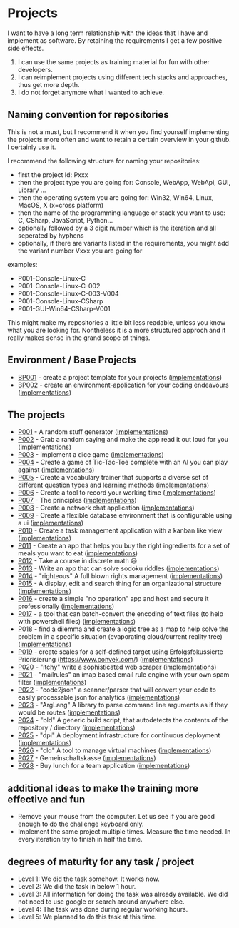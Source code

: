 # Projects

I want to have a long term relationship with the ideas that I have and implement as software.
By retaining the requirements I get a few positive side effects. 
1) I can use the same projects as training material for fun with other developers.
2) I can reimplement projects using different tech stacks and approaches, thus get more depth.
3) I do not forget anymore what I wanted to achieve.

## Naming convention for repositories

This is not a must, but I recommend it when you find yourself implementing the projects more often and want to retain a certain overview in your github. I certainly use it.

I recommend the following structure for naming your repositories:
 - first the project Id: Pxxx
 - then the project type you are going for: Console, WebApp, WebApi, GUI, Library ...
 - then the operating system you are going for: Win32, Win64, Linux, MacOS, X (x=cross platform)
 - then the name of the programming language or stack you want to use: C, CSharp, JavaScript, Python...
 - optionally followed by a 3 digit number which is the iteration
and all seperated by hyphens
 - optionally, if there are variants listed in the requirements, you might add the variant number Vxxx you are going for

examples: 
- P001-Console-Linux-C
- P001-Console-Linux-C-002
- P001-Console-Linux-C-003-V004
- P001-Console-Linux-CSharp
- P001-GUI-Win64-CSharp-V001

This might make my repositories a little bit less readable, unless you know what you are looking for. Nontheless it is a more structured approch and it really makes sense in the grand scope of things.

## Environment / Base Projects
- [BP001](BP001/README.md) - create a project template for your projects ([implementations](BP001/KnownImplementations.md))
- [BP002](BP002/README.md) - create an environment-application for your coding endeavours ([implementations](BP002/KnownImplementations.md))

## The projects

- [P001](P001/README.md) - A random stuff generator ([implementations](P001/KnownImplementations.md))
- [P002](P002/README.md) - Grab a random saying and make the app read it out loud for you ([implementations](P002/KnownImplementations.md))
- [P003](P003/README.md) - Implement a dice game ([implementations](P003/KnownImplementations.md))
- [P004](P004/README.md) - Create a game of Tic-Tac-Toe complete with an AI you can play against ([implementations](P004/KnownImplementations.md))
- [P005](P005/README.md) - Create a vocabulary trainer that supports a diverse set of different question types and learning methods ([implementations](P005/KnownImplementations.md))
- [P006](P006/README.md) - Create a tool to record your working time ([implementations](P006/KnownImplementations.md))
- [P007](P007/README.md) - The principles ([implementations](P007/KnownImplementations.md))
- [P008](P008/README.md) - Create a network chat application ([implementations](P008/KnownImplementations.md))
- [P009](P009/README.md) - Create a flexible database environment that is configurable using a ui ([implementations](P009/KnownImplementations.md))
- [P010](P010/README.md) - Create a task management application with a kanban like view ([implementations](P010/KnownImplementations.md))
- [P011](P011/README.md) - Create an app that helps you buy the right ingredients for a set of meals you want to eat ([implementations](P011/KnownImplementations.md))
- [P012](https://www.youtube.com/watch?v=rdXw7Ps9vxc&list=PLHXZ9OQGMqxersk8fUxiUMSIx0DBqsKZS&index=1) - Take a course in discrete math 😃
- [P013](P013/README.md) - Write an app that can solve sodoku riddles ([implementations](P013/KnownImplementations.md))
- [P014](P014/README.md) - "righteous" A full blown rights management  ([implementations](P014/KnownImplementations.md))
- [P015](P015/README.md) - A display, edit and search thing for an organizational structure ([implementations](P015/KnownImplementations.md))
- [P016](P016/README.md) - create a simple "no operation" app and host and secure it professionally ([implementations](P016/KnownImplementations.md))
- [P017](P017/README.md) - a tool that can batch-convert the encoding of text files (to help with powershell files) ([implementations](P017/KnownImplementations.md))
- [P018](P018/README.md) - find a dilemma and create a logic tree as a map to help solve the problem in a specific situation (evaporating cloud/current reality tree) ([implementations](P018/KnownImplementations.md))
- [P019](P019/README.md) - create scales for a self-defined target using Erfolgsfokussierte Priorisierung (https://www.convek.com/) ([implementations](P019/KnownImplementations.md))
- [P020](P020/README.md) - "itchy" write a sophisticated web scraper ([implementations](P020/KnownImplementations.md))
- [P021](P021/README.md) - "mailrules" an imap based email rule engine with your own spam filter ([implementations](P021/KnownImplementations.md))
- [P022](P022/README.md) - "code2json" a scanner/parser that will convert your code to easily processable json for analytics ([implementations](P022/KnownImplementations.md))
- [P023](P023/README.md) - "ArgLang" A library to parse command line arguments as if they would be routes ([implementations](P023/KnownImplementations.md))
- [P024](P024/README.md) - "bld" A generic build script, that autodetects the contents of the repository / directory ([implementations](P024/KnownImplementations.md))
- [P025](P025/README.md) - "dpl" A deployment infrastructure for continuous deployment ([implementations](P025/KnownImplementations.md))
- [P026](P026/README.md) - "cld" A tool to manage virtual machines ([implementations](P026/KnownImplementations.md))
- [P027](P027/README.md) - Gemeinschaftskasse ([implementations](P027/KnownImplementations.md))
- [P028](P028/README.md) - Buy lunch for a team application ([implementations](P028/KnownImplementations.md))


## additional ideas to make the training more effective and fun

- Remove your mouse from the computer. Let us see if you are good enough to do the challenge keyboard only.
- Implement the same project multiple times. Measure the time needed. In every iteration try to finish in half the time.

## degrees of maturity for any task / project

- Level 1: We did the task somehow. It works now. 
- Level 2: We did the task in below 1 hour.
- Level 3: All information for doing the task was already available. We did not need to use google or search around anywhere else.
- Level 4: The task was done during regular working hours.
- Level 5: We planned to do this task at this time.



